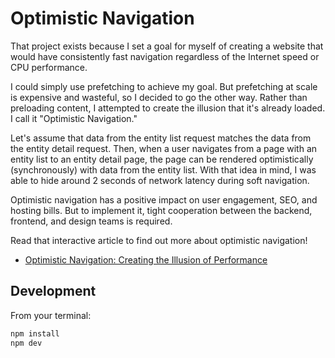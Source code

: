 # Optimistic Navigation
That project exists because I set a goal for myself of creating a website that would have consistently fast navigation regardless of the Internet speed or CPU performance.

I could simply use prefetching to achieve my goal. But prefetching at scale is expensive and wasteful, so I decided to go the other way. Rather than preloading content, I attempted to create the illusion that it's already loaded. I call it "Optimistic Navigation."

Let's assume that data from the entity list request matches the data from the entity detail request. Then, when a user navigates from a page with an entity list to an entity detail page, the page can be rendered optimistically (synchronously) with data from the entity list. With that idea in mind, I was able to hide around 2 seconds of network latency during soft navigation.

Optimistic navigation has a positive impact on user engagement, SEO, and hosting bills. But to implement it, tight cooperation between the backend, frontend, and design teams is required.

Read that interactive article to find out more about optimistic navigation!
- [Optimistic Navigation: Creating the Illusion of Performance](https://akhmadshin.dev/blog/optimistic-navigation-performance-illusion/)


## Development

From your terminal:

```sh
npm install
npm dev
```
